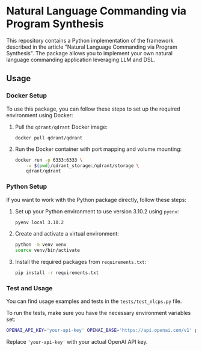 # Natural Language Commanding via Program Synthesis

This repository contains a Python implementation of the framework described in the article "Natural Language Commanding via Program Synthesis". The package allows you to implement your own natural language commanding application leveraging LLM and DSL.

## Usage

### Docker Setup

To use this package, you can follow these steps to set up the required environment using Docker:

1. Pull the `qdrant/qdrant` Docker image:
   ```
   docker pull qdrant/qdrant
   ```

2. Run the Docker container with port mapping and volume mounting:
   ```bash
   docker run -p 6333:6333 \
       -v $(pwd)/qdrant_storage:/qdrant/storage \
       qdrant/qdrant
   ```

### Python Setup

If you want to work with the Python package directly, follow these steps:

1. Set up your Python environment to use version 3.10.2 using `pyenv`:
   ```bash
   pyenv local 3.10.2
   ```

2. Create and activate a virtual environment:
   ```bash
   python -m venv venv
   source venv/bin/activate
   ```

3. Install the required packages from `requirements.txt`:
   ```bash
   pip install -r requirements.txt
   ```

### Test and Usage

You can find usage examples and tests in the `tests/test_nlcps.py` file.

To run the tests, make sure you have the necessary environment variables set:

```bash
OPENAI_API_KEY='your-api-key' OPENAI_BASE='https://api.openai.com/v1' pytest -s tests/
```

Replace `'your-api-key'` with your actual OpenAI API key.